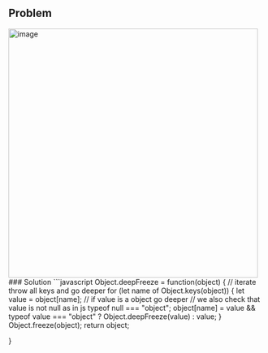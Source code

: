 ## Problem
<img width="491" alt="image" src="https://github.com/user-attachments/assets/485d0bf3-16db-42c8-ab32-088dc845ac8a">
### Solution
```javascript
Object.deepFreeze = function(object) {
    //   iterate throw all keys and go deeper 
    for (let name of Object.keys(object)) {
        let value = object[name];
        //     if value is a object go deeper 
        //     we also check that value is not null as in js typeof null === "object";
        object[name] = value && typeof value === "object" ? Object.deepFreeze(value) : value;
    }
    Object.freeze(object);
    return object;
    
}
